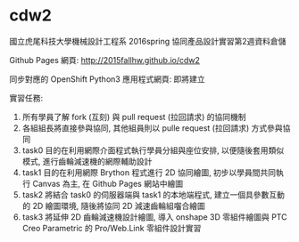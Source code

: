 # cdw2

國立虎尾科技大學機械設計工程系 2016spring 協同產品設計實習第2週資料倉儲

Github Pages 網頁: http://2015fallhw.github.io/cdw2

同步對應的 OpenShift Python3 應用程式網頁: 即將建立

實習任務:

1. 所有學員了解 fork (互刻) 與 pull request (拉回請求) 的協同機制
2. 各組組長將直接參與協同, 其他組員則以 pulle request (拉回請求) 方式參與協同
3. task0 目的在利用網際介面程式執行學員分組與座位安排, 以便隨後套用類似模式, 進行齒輪減速機的網際輔助設計
4. task1 目的在利用網際 Brython 程式進行 2D 協同繪圖, 初步以學員間共同執行 Canvas 為主, 在 Github Pages 網站中繪圖
5. task2 將結合 task0 的伺服器端與 task1 的本地端程式, 建立一個具參數互動的 2D 繪圖環境, 隨後將協同 2D 減速齒輪組囓合繪圖
6. task3 將延伸 2D 齒輪減速機設計繪圖, 導入 onshape 3D 零組件繪圖與 PTC Creo Parametric 的 Pro/Web.Link 零組件設計實習
